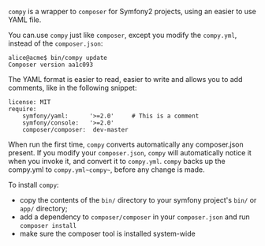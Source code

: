 `compy` is a wrapper to `composer` for Symfony2 projects, using an
easier to use YAML file.

You can.use `compy` just like `composer`, except you modify the
`compy.yml`, instead of the `composer.json`:

    alice@acme$ bin/compy update
    Composer version aa1c093

The YAML format is easier to read, easier to write
and allows you to add comments, like in the following snippet:

    license: MIT
    require:
        symfony/yaml:      '>=2.0'     # This is a comment
        symfony/console:   '>=2.0'
        composer/composer:  dev-master

When run the first time, `compy` converts automatically any composer.json present.
If you modify your `composer.json`, `compy` will automatically notice
it when you invoke it, and convert it to `compy.yml`. `compy` backs up
the compy.yml to `compy.yml~compy~`, before any change is made. 

To install `compy`:
* copy the contents of the `bin/` directory to your symfony project's `bin/` or `app/` directory;
* add a dependency to `composer/composer` in your `composer.json` and run `composer install`
* make sure the composer tool is installed system-wide